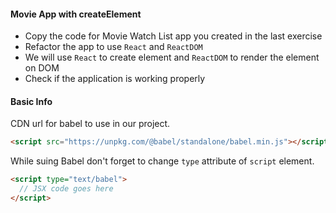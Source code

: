 #### Movie App with createElement

- Copy the code for Movie Watch List app you created in the last exercise
- Refactor the app to use `React` and `ReactDOM`
- We will use `React` to create element and `ReactDOM` to render the element on DOM
- Check if the application is working properly

#### Basic Info

CDN url for babel to use in our project.

```html
<script src="https://unpkg.com/@babel/standalone/babel.min.js"></script>
```

While suing Babel don't forget to change `type` attribute of `script` element.

```html
<script type="text/babel">
  // JSX code goes here
</script>
```
